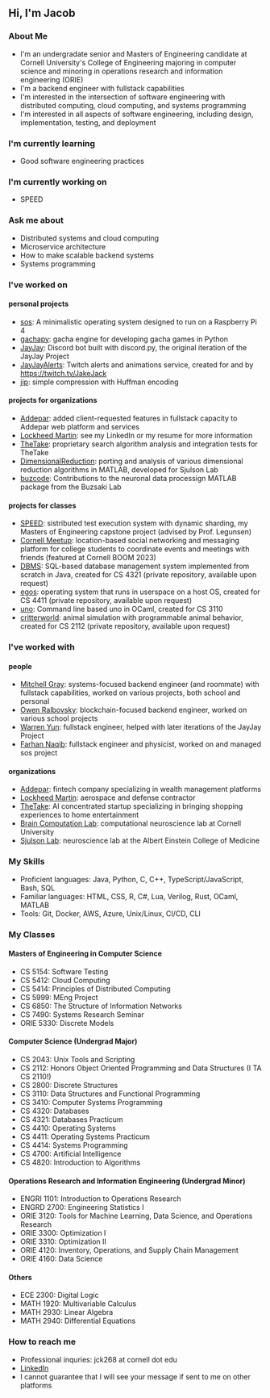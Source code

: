 ## Hi, I'm Jacob

### About Me
- I'm an undergradate senior and Masters of Engineering candidate at Cornell University's College of Engineering majoring in computer science and minoring in operations research and information engineering (ORIE)
- I'm a backend engineer with fullstack capabilities
- I'm interested in the intersection of software engineering with distributed computing, cloud computing, and systems programming 
- I'm interested in all aspects of software engineering, including design, implementation, testing, and deployment

### I'm currently learning
- Good software engineering practices

### I'm currently working on
- SPEED

### Ask me about
- Distributed systems and cloud computing
- Microservice architecture
- How to make scalable backend systems
- Systems programming

### I've worked on
#### personal projects
- [sos](https://github.com/jakejack13/sos): A minimalistic operating system designed to run on a Raspberry Pi 4
- [gachapy](https://github.com/jakejack13/gachapy): gacha engine for developing gacha games in Python
- [JayJay](https://github.com/jakejack13/JayJay-Bot): Discord bot built with discord<span>.<span>py, the original iteration of the JayJay Project
- [JayJayAlerts](https://github.com/jakejack13/JayJayAlerts): Twitch alerts and animations service, created for and by https://twitch.tv/JakeJack
- [jip](https://github.com/jakejack13/jip): simple compression with Huffman encoding
#### projects for organizations
- [Addepar](https://addepar.com/): added client-requested features in fullstack capacity to Addepar web platform and services
- [Lockheed Martin](https://www.lockheedmartin.com/): see my LinkedIn or my resume for more information
- [TheTake](https://thetake.ai/): proprietary search algorithm analysis and integration tests for TheTake
- [DimensionalReduction](https://github.com/jakejack13/DimensionalReduction): porting and analysis of various dimensional reduction algorithms in MATLAB, developed for Sjulson Lab
- [buzcode](https://github.com/buzsakilab/buzcode): Contributions to the neuronal data processign MATLAB package from the Buzsaki Lab
#### projects for classes
- [SPEED](https://github.com/jakejack13/SPEED): sistributed test execution system with dynamic sharding, my Masters of Engineering capstone project (advised by Prof. Legunsen)
- [Cornell Meetup](https://github.com/MitchellGray100/CornellMeetUp): location-based social networking and messaging platform for college students to coordinate events and meetings with friends (featured at Cornell BOOM 2023)
- [DBMS](https://github.com/MitchellGray100/DBMS): SQL-based database management system implemented from scratch in Java, created for CS 4321 (private repository, available upon request)
- [egos](https://github.com/MitchellGray100/egos): operating system that runs in userspace on a host OS, created for CS 4411 (private repository, available upon request)
- [uno](https://github.com/jakejack13/uno): Command line based uno in OCaml, created for CS 3110
- [critterworld](https://github.com/MitchellGray100/Critter-World-README): animal simulation with programmable animal behavior, created for CS 2112 (private repository, available upon request)
### I've worked with
#### people
- [Mitchell Gray](https://github.com/MitchellGray100): systems-focused backend engineer (and roommate) with fullstack capabilities, worked on various projects, both school and personal
- [Owen Ralbovsky](https://github.com/owenxr): blockchain-focused backend engineer, worked on various school projects
- [Warren Yun](https://github.com/NebuDev14): fullstack engineer, helped with later iterations of the JayJay Project
- [Farhan Naqib](https://github.com/farhannaqib): fullstack engineer and physicist, worked on and managed sos project
#### organizations
- [Addepar](https://addepar.com/): fintech company specializing in wealth management platforms
- [Lockheed Martin](https://www.lockheedmartin.com/): aerospace and defense contractor
- [TheTake](https://thetake.ai/): AI concentrated startup specializing in bringing shopping experiences to home entertainment
- [Brain Computation Lab](https://braincomputation.org/): computational neuroscience lab at Cornell University
- [Sjulson Lab](https://sjulsonlab.org/): neuroscience lab at the Albert Einstein College of Medicine

### My Skills
- Proficient languages: Java, Python, C, C++, TypeScript/JavaScript, Bash, SQL
- Familiar languages: HTML, CSS, R, C#, Lua, Verilog, Rust, OCaml, MATLAB
- Tools: Git, Docker, AWS, Azure, Unix/Linux, CI/CD, CLI

### My Classes
#### Masters of Engineering in Computer Science
- CS 5154: Software Testing
- CS 5412: Cloud Computing
- CS 5414: Principles of Distributed Computing
- CS 5999: MEng Project
- CS 6850: The Structure of Information Networks
- CS 7490: Systems Research Seminar
- ORIE 5330: Discrete Models
#### Computer Science (Undergrad Major)
- CS 2043: Unix Tools and Scripting
- CS 2112: Honors Object Oriented Programming and Data Structures (I TA CS 2110!)
- CS 2800: Discrete Structures
- CS 3110: Data Structures and Functional Programming
- CS 3410: Computer Systems Programming
- CS 4320: Databases
- CS 4321: Databases Practicum
- CS 4410: Operating Systems
- CS 4411: Operating Systems Practicum
- CS 4414: Systems Programming
- CS 4700: Artificial Intelligence
- CS 4820: Introduction to Algorithms
#### Operations Research and Information Engineering (Undergrad Minor)
- ENGRI 1101: Introduction to Operations Research
- ENGRD 2700: Engineering Statistics I
- ORIE 3120: Tools for Machine Learning, Data Science, and Operations Research
- ORIE 3300: Optimization I
- ORIE 3310: Optimization II
- ORIE 4120: Inventory, Operations, and Supply Chain Management
- ORIE 4160: Data Science
#### Others
- ECE 2300: Digital Logic
- MATH 1920: Multivariable Calculus
- MATH 2930: Linear Algebra
- MATH 2940: Differential Equations

### How to reach me
- Professional inquries: jck268 at cornell dot edu
- [LinkedIn](https://www.linkedin.com/in/jacobckerr/)
- I cannot guarantee that I will see your message if sent to me on other platforms
